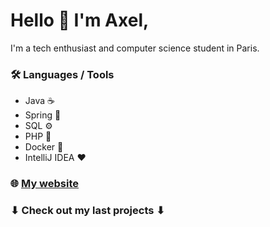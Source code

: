 # Hello 👋 I'm Axel,

I'm a tech enthusiast and computer science student in Paris.  

### 🛠 Languages / Tools

- Java ☕️
- Spring 🌱
- SQL ⚙️
- PHP 🐘
- Docker 🐳
- IntelliJ IDEA ❤️

### 🌐 [My website](https://axel-1.github.io/)

### ⬇ Check out my last projects ⬇
